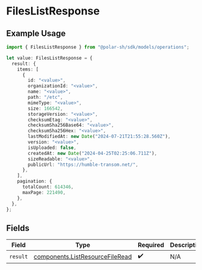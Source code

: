 # FilesListResponse

## Example Usage

```typescript
import { FilesListResponse } from "@polar-sh/sdk/models/operations";

let value: FilesListResponse = {
  result: {
    items: [
      {
        id: "<value>",
        organizationId: "<value>",
        name: "<value>",
        path: "/etc",
        mimeType: "<value>",
        size: 166542,
        storageVersion: "<value>",
        checksumEtag: "<value>",
        checksumSha256Base64: "<value>",
        checksumSha256Hex: "<value>",
        lastModifiedAt: new Date("2024-07-21T21:55:28.560Z"),
        version: "<value>",
        isUploaded: false,
        createdAt: new Date("2024-04-25T02:25:06.711Z"),
        sizeReadable: "<value>",
        publicUrl: "https://humble-transom.net/",
      },
    ],
    pagination: {
      totalCount: 614346,
      maxPage: 221490,
    },
  },
};
```

## Fields

| Field                                                                              | Type                                                                               | Required                                                                           | Description                                                                        |
| ---------------------------------------------------------------------------------- | ---------------------------------------------------------------------------------- | ---------------------------------------------------------------------------------- | ---------------------------------------------------------------------------------- |
| `result`                                                                           | [components.ListResourceFileRead](../../models/components/listresourcefileread.md) | :heavy_check_mark:                                                                 | N/A                                                                                |